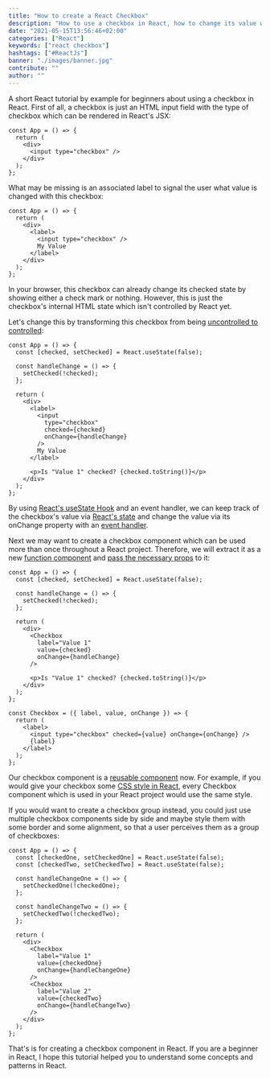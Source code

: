 ```yaml
---
title: "How to create a React Checkbox"
description: "How to use a checkbox in React, how to change its value with the onChange event handler, and how to create a React Checkbox component ..."
date: "2021-05-15T13:56:46+02:00"
categories: ["React"]
keywords: ["react checkbox"]
hashtags: ["#ReactJs"]
banner: "./images/banner.jpg"
contribute: ""
author: ""
---
```


<Sponsorship />

A short React tutorial by example for beginners about using a checkbox in React. First of all, a checkbox is just an HTML input field with the type of checkbox which can be rendered in React's JSX:

```javascript{4}
const App = () => {
  return (
    <div>
      <input type="checkbox" />
    </div>
  );
};
```

What may be missing is an associated label to signal the user what value is changed with this checkbox:

```javascript{4,6-7}
const App = () => {
  return (
    <div>
      <label>
        <input type="checkbox" />
        My Value
      </label>
    </div>
  );
};
```

In your browser, this checkbox can already change its checked state by showing either a check mark or nothing. However, this is just the checkbox's internal HTML state which isn't controlled by React yet.

Let's change this by transforming this checkbox from being [uncontrolled to controlled](/react-controlled-components):

```javascript{2,4-6,13-14,19}
const App = () => {
  const [checked, setChecked] = React.useState(false);

  const handleChange = () => {
    setChecked(!checked);
  };

  return (
    <div>
      <label>
        <input
          type="checkbox"
          checked={checked}
          onChange={handleChange}
        />
        My Value
      </label>

      <p>Is "Value 1" checked? {checked.toString()}</p>
    </div>
  );
};
```

By using [React's useState Hook](/react-usestate-hook) and an event handler, we can keep track of the checkbox's value via [React's state](/react-state) and change the value via its onChange property with an [event handler](/react-event-handler).

Next we may want to create a checkbox component which can be used more than once throughout a React project. Therefore, we will extract it as a new [function component](/react-function-component) and [pass the necessary props](/react-pass-props-to-component) to it:

```javascript{10-14,21-28}
const App = () => {
  const [checked, setChecked] = React.useState(false);

  const handleChange = () => {
    setChecked(!checked);
  };

  return (
    <div>
      <Checkbox
        label="Value 1"
        value={checked}
        onChange={handleChange}
      />

      <p>Is "Value 1" checked? {checked.toString()}</p>
    </div>
  );
};

const Checkbox = ({ label, value, onChange }) => {
  return (
    <label>
      <input type="checkbox" checked={value} onChange={onChange} />
      {label}
    </label>
  );
};
```

Our checkbox component is a [reusable component](/react-reusable-components) now. For example, if you would give your checkbox some [CSS style in React](/react-css-styling), every Checkbox component which is used in your React project would use the same style.

If you would want to create a checkbox group instead, you could just use multiple checkbox components side by side and maybe style them with some border and some alignment, so that a user perceives them as a group of checkboxes:

```javascript{2-3,5-7,9-11,15-24}
const App = () => {
  const [checkedOne, setCheckedOne] = React.useState(false);
  const [checkedTwo, setCheckedTwo] = React.useState(false);

  const handleChangeOne = () => {
    setCheckedOne(!checkedOne);
  };

  const handleChangeTwo = () => {
    setCheckedTwo(!checkedTwo);
  };

  return (
    <div>
      <Checkbox
        label="Value 1"
        value={checkedOne}
        onChange={handleChangeOne}
      />
      <Checkbox
        label="Value 2"
        value={checkedTwo}
        onChange={handleChangeTwo}
      />
    </div>
  );
};
```

That's is for creating a checkbox component in React. If you are a beginner in React, I hope this tutorial helped you to understand some concepts and patterns in React.